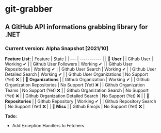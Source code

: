 # git-grabber
## A GitHub API informations grabbing library for .NET
### Current version: Alpha Snapshot [2021/10]
**Feature List:**
| Feature | State |
| --- | ----------- |
| 🔵 **User** |
| Gihub User | Working ✔ |
| Github User Followers | Working ✔ |
| Github User Repositories | Working ✔ |
| Github User Search | Working ✔ |
| Github User Detailed Search | Working ✔ |
| Github User Organizations | No Support (Yet) ❌ |
| 🔵 **Organizations** |
| Github Organization | Working ✔ |
| Github Organization Repositories | No Support (Yet) ❌ |
| Github Organization Teams | No Support (Yet) ❌ |
| Github Organization Search | No Support (Yet) ❌ |
| Github Organization Detailed Search | No Support (Yet) ❌ |
| 🔵 **Repositories** |
| Github Repository | Working ✔ |
| Github Repository Search | No Support (Yet) ❌ |
| 🔵 **Misc** |
| Github Emojis | No Support (Yet) ❌ |

**Todo:**
- Add Exception Handlers to Fetchers
